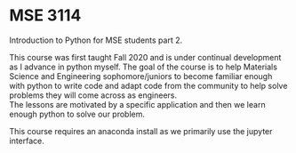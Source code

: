 # MSE 3114
Introduction to Python for MSE students part 2.  

This course was first taught Fall 2020 and is under continual development as I advance in python myself.
The goal of the course is to help Materials Science and Engineering sophomore/juniors to become familiar enough with python to write code and adapt code from the community to help solve problems they will come across as engineers.  
The lessons are motivated by a specific application and then we learn enough python to solve our problem.  

This course requires an anaconda install as we primarily use the jupyter interface.  
